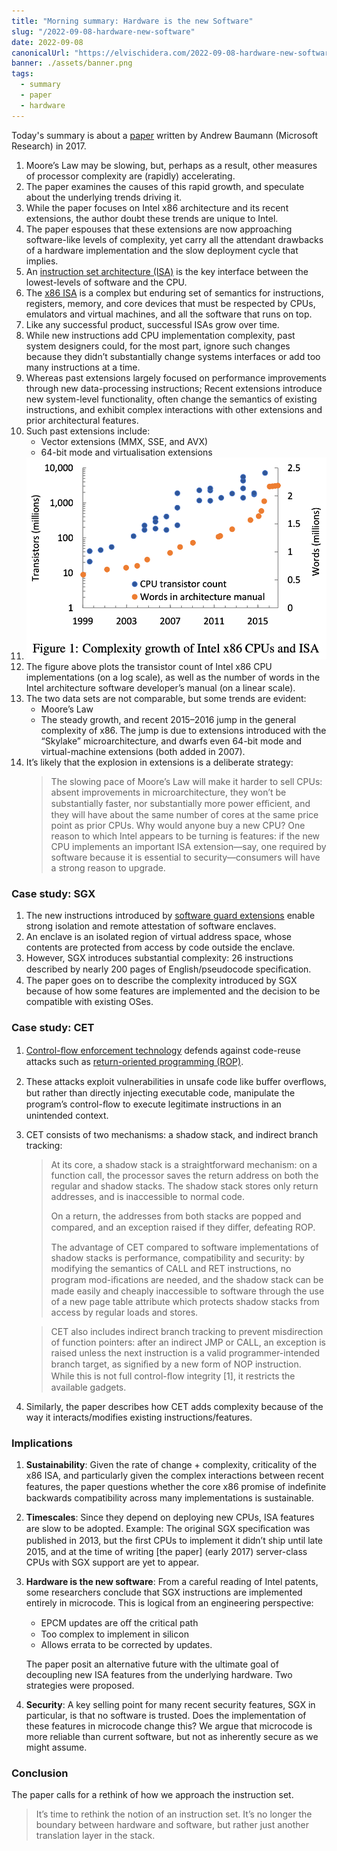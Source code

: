 ```yaml
---
title: "Morning summary: Hardware is the new Software"
slug: "/2022-09-08-hardware-new-software"
date: 2022-09-08
canonicalUrl: "https://elvischidera.com/2022-09-08-hardware-new-software/"
banner: ./assets/banner.png
tags:
  - summary
  - paper
  - hardware
---
```


Today's summary is about a [paper](https://www.microsoft.com/en-us/research/wp-content/uploads/2017/05/baumann-hotos17.pdf) written by Andrew Baumann (Microsoft Research) in 2017.

1. Moore’s Law may be slowing, but, perhaps as a result, other measures of processor complexity are (rapidly) acceler­ating.
2. The paper examines the causes of this rapid growth, and speculate about the underlying trends driving it.
3. While the paper focuses on Intel x86 architecture and its recent extensions, the author doubt these trends are unique to Intel.
4. The paper espouses that these extensions are now approaching software-like levels of complexity, yet carry all the attendant drawbacks of a hardware implementation and the slow deployment cycle that implies.
5. An [instruction set architecture (ISA)](https://en.wikipedia.org/wiki/Instruction_set_architecture) is the key interface between the lowest-levels of software and the CPU.
6. The [x86 ISA](https://en.wikipedia.org/wiki/X86_instruction_listings) is a complex but enduring set of semantics for in­structions, registers, memory, and core devices that must be respected by CPUs, emulators and virtual machines, and all the software that runs on top.
7. Like any successful product, successful ISAs grow over time.
8. While new instructions add CPU implementation com­plexity, past system designers could, for the most part, ignore such changes because they didn’t substan­tially change systems interfaces or add too many instructions at a time.
9. Whereas past extensions largely focused on performance improvements through new data-processing instructions; Recent extensions introduce new system-level functionality, often change the semantics of existing instructions, and exhibit complex interactions with other extensions and prior ar­chitectural features.
10. Such past extensions include:
    * Vector extensions (MMX, SSE, and AVX) 
    * 64-bit mode and virtualisation extensions
8. ![Figure 1](assets/fig1.png)
9. The figure above plots the transistor count of Intel x86 CPU implementations (on a log scale), as well as the number of words in the Intel architecture software developer’s manual (on a linear scale).
10. The two data sets are not comparable, but some trends are evident:
    * Moore’s Law
    * The steady growth, and recent 2015–2016 jump in the general complexity of x86. The jump is due to extensions introduced with the “Sky­lake” microarchitecture, and dwarfs even 64-bit mode and virtual-machine extensions (both added in 2007).
11. It’s likely that the explosion in extensions is a deliberate strategy:
    > The slowing pace of Moore’s Law will make it harder to sell CPUs: absent improvements in microarchitecture, they won’t be substantially faster, nor substantially more power eﬃcient, and they will have about the same num­ber of cores at the same price point as prior CPUs. Why would anyone buy a new CPU? One reason to which In­tel appears to be turning is features: if the new CPU im­plements an important ISA extension—say, one required by software because it is essential to security—consumers will have a strong reason to upgrade.

### Case study: SGX
1. The new instructions introduced by [software guard exten­sions](https://en.wikipedia.org/wiki/Software_Guard_Extensions) enable strong isolation and remote attestation of software enclaves.
2. An enclave is an isolated region of virtual address space, whose contents are protected from access by code outside the enclave.
3. However, SGX introduces substantial complexity: 26 instructions described by nearly 200 pages of En­glish/pseudocode speciﬁcation.
4. The paper goes on to describe the complexity introduced by SGX because of how some features are implemented and the decision to be compatible with existing OSes.

### Case study: CET
1. [Control-ﬂow enforcement technology](https://en.wikipedia.org/wiki/Control-flow_integrity) defends against code-reuse attacks such as [return-oriented programming (ROP)](https://en.wikipedia.org/wiki/Return-oriented_programming).
2. These attacks exploit vulnerabilities in unsafe code like buﬀer overﬂows, but rather than directly inject­ing executable code, manipulate the program’s control-­ﬂow to execute legitimate instructions in an unintended context.
3. CET consists of two mechanisms: a shadow stack, and indirect branch tracking:
    > At its core, a shadow stack is a straightforward mecha­nism: on a function call, the processor saves the return ad­dress on both the regular and shadow stacks. The shadow stack stores only return addresses, and is inaccessible to normal code.
    > 
    > On a return, the addresses from both stacks are popped and compared, and an exception raised if they diﬀer, defeating ROP.
    > 
    > The advantage of CET compared to software implementations of shadow stacks is perfor­mance, compatibility and security: by modifying the se­mantics of CALL and RET instructions, no program mod-iﬁcations are needed, and the shadow stack can be made easily and cheaply inaccessible to software through the use of a new page table attribute which protects shadow stacks from access by regular loads and stores.

    > CET also includes indirect branch tracking to prevent misdirection of function pointers: after an indirect JMP or CALL, an exception is raised unless the next instruction is a valid programmer-intended branch target, as signiﬁed by a new form of NOP instruction. While this is not full control-ﬂow integrity [1], it restricts the available gadgets.
4. Similarly, the paper describes how CET adds complexity because of the way it interacts/modifies existing instructions/features.

### Implications
1. **Sustainability**: Given the rate of change + complexity, criticality of the x86 ISA, and particularly given the complex interactions between recent features, the paper questions whether the core x86 promise of indeﬁnite backwards compatibility across many implementations is sustainable.
2. **Timescales**: Since they depend on deploying new CPUs, ISA features are slow to be adopted. Example: The original SGX speciﬁcation was published in 2013, but the ﬁrst CPUs to implement it didn’t ship until late 2015, and at the time of writing [the paper] (early 2017) server-class CPUs with SGX support are yet to appear.
3. **Hardware is the new software**: From a careful reading of Intel patents, some researchers conclude that SGX instructions are implemented entirely in microcode. This is logical from an engineering per­spective:
    * EPCM updates are oﬀ the critical path
    * Too complex to implement in silicon
    * Allows errata to be cor­rected by updates.
    
    The paper posit an al­ternative future with the ultimate goal of decoupling new ISA features from the underlying hardware. Two strategies were proposed.
4. **Security**: A key selling point for many recent security features, SGX in particular, is that no software is trusted. Does the implementation of these features in microcode change this? We argue that microcode is more reliable than current software, but not as inherently secure as we might assume.

### Conclusion
The paper calls for a rethink of how we approach the instruc­tion set.

> It’s time to rethink the notion of an instruction set. It’s no longer the boundary between hardware and software, but rather just another translation layer in the stack.
